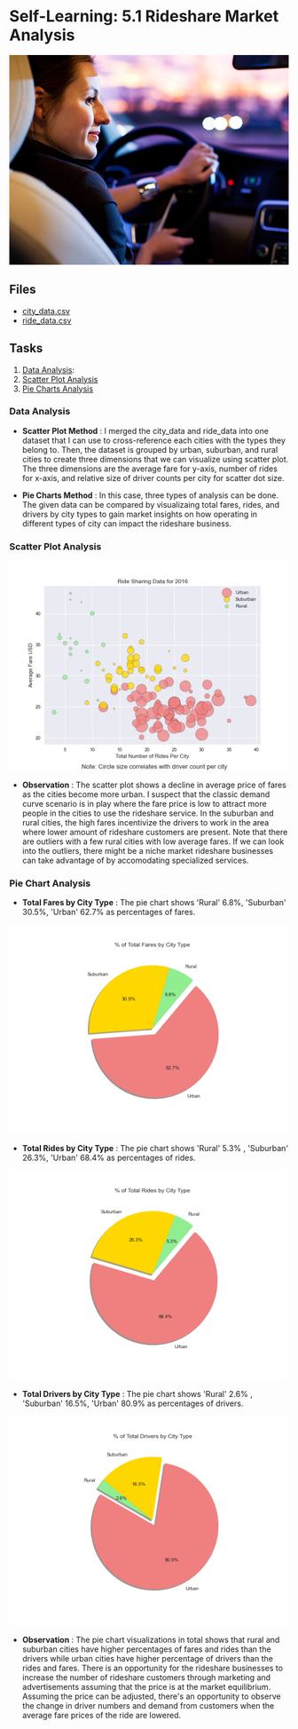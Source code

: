 # Self-Learning: 5.1 Rideshare Market Analysis

![Rideshare](Images/rideshare.jpg)

## Files

* [city_data.csv](data/city_data.csv)
* [ride_data.csv](data/ride_data.csv)

## Tasks

1. [Data Analysis](#Data-Analysis):
2. [Scatter Plot Analysis](#Scatter-Plot-Analysis)
3. [Pie Charts Analysis](#Pie-Chart-Analysis)

### Data Analysis

* __Scatter Plot Method__ : I merged the city_data and ride_data into one dataset that I can use to cross-reference each cities with the types they belong to. Then, the dataset is grouped by urban, suburban, and rural cities to create three dimensions that we can visualize using scatter plot. The three dimensions are the average fare for y-axis, number of rides for x-axis, and relative size of driver counts per city for scatter dot size. 

* __Pie Charts Method__ : In this case, three types of analysis can be done. The given data can be compared by visualizaing total fares, rides, and drivers by city types to gain market insights on how operating in different types of city can impact the rideshare business. 

### Scatter Plot Analysis

![Scatter Plot](Images/bubblechart.png)

* __Observation__ : The scatter plot shows a decline in average price of fares as the cities become more urban. I suspect that the classic demand curve scenario is in play where the fare price is low to attract more people in the cities to use the rideshare service. In the suburban and rural cities, the high fares incentivize the drivers to work in the area where lower amount of rideshare customers are present.  Note that there are outliers with a few rural cities with low average fares. If we can look into the outliers, there might be a niche market rideshare businesses can take advantage of by accomodating specialized services.  

### Pie Chart Analysis

* __Total Fares by City Type__ : The pie chart shows 'Rural' 6.8%, 'Suburban' 30.5%, 'Urban' 62.7% as percentages of fares.

![Total Fares by City Type](Images/faresbytype.png)

* __Total Rides by City Type__ : The pie chart shows 'Rural' 5.3% , 'Suburban' 26.3%, 'Urban' 68.4% as percentages of rides.

![Total Rides by City Type](Images/ridesbytype.png)

* __Total Drivers by City Type__ : The pie chart shows 'Rural' 2.6% , 'Suburban' 16.5%, 'Urban' 80.9% as percentages of drivers.

![Total Drivers by City Type](Images/driversbytype.png)

* __Observation__ : The pie chart visualizations in total shows that rural and suburban cities have higher percentages of fares and rides than the drivers while urban cities have higher percentage of drivers than the rides and fares. There is an opportunity for the rideshare businesses to increase the number of rideshare customers through marketing and advertisements assuming that the price is at the market equilibrium. Assuming the price can be adjusted, there's an opportunity to observe the change in driver numbers and demand from customers when the average fare prices of the ride are lowered.   